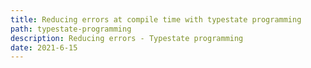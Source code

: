 ```yaml
---
title: Reducing errors at compile time with typestate programming
path: typestate-programming
description: Reducing errors - Typestate programming
date: 2021-6-15
---
```

